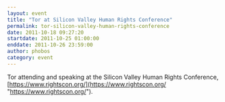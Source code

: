 ```yaml
---
layout: event
title: "Tor at Silicon Valley Human Rights Conference"
permalink: tor-silicon-valley-human-rights-conference
date: 2011-10-18 09:27:20
startdate: 2011-10-25 01:00:00
enddate: 2011-10-26 23:59:00
author: phobos
category: event
---
```


Tor attending and speaking at the Silicon Valley Human Rights Conference, [https://www.rightscon.org/](https://www.rightscon.org/ "https://www.rightscon.org/").

